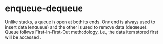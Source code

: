 # enqueue-dequeue

 Unlike stacks, a queue is open at both its ends.
 One end is always used to insert data (enqueue)
 and the other is used to remove data (dequeue).
 Queue follows First-In-First-Out methodology, i.e.,
 the data item stored first will be accessed .

